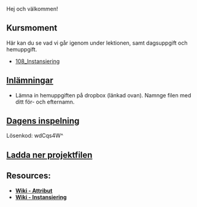 Hej och välkommen!

## Kursmoment
Här kan du se vad vi går igenom under lektionen, samt dagsuppgift och hemuppgift.

* [108_Instansiering](https://github.com/Studio-Konkret/Technical-Direction/blob/main/Kursmoment/108_Instansiering/README.md)

## [Inlämningar](https://www.dropbox.com/scl/fo/7knvcw3uwap66aprfmbmm/AHCxvcDwQrqNRMpdJkxHkrg?rlkey=e38urnzaxjeoqhl5c72hicyxu&st=md5j79fp&dl=0)

- Lämna in hemuppgiften på dropbox (länkad ovan). Namnge filen med ditt för- och efternamn.

## [Dagens inspelning](https://zoom.us/rec/share/I9SnBbBxV26GgeSpC8sg4wLjHv_FJk0bOF163rN69C-4spAeMFCq5gczGN5lfcn6.kReJVDWKSTajwT9i)

Lösenkod: wdCqs4W^

## <a href="https://raw.githubusercontent.com/Studio-Konkret/Technical-Direction/main/Nackademin/T3D24/Houdini%20och%20Procedurella%20Milj%C3%B6er%201/DAG_05/DAG_05.hiplc" target="_blank">Ladda ner projektfilen</a>

## Resources:
- [**Wiki - Attribut**](https://github.com/Studio-Konkret/Technical-Direction/wiki/Attribut)
- [**Wiki - Instansiering**](https://github.com/Studio-Konkret/Technical-Direction/wiki/Instansiering)

